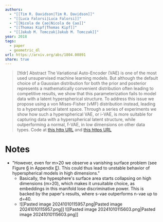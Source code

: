 ```yaml
---
authors:
  - "[[Tim R. Davidson|Tim R. Davidson]]"
  - "[[Luca Falorsi|Luca Falorsi]]"
  - "[[Nicola de Cao|Nicola de Cao]]"
  - "[[Thomas Kipf|Thomas Kipf]]"
  - "[[Jakub M. Tomczak|Jakub M. Tomczak]]"
year: 2018
tags:
  - paper
  - geometric_dl
url: https://arxiv.org/abs/1804.00891
share: true
---
```

> [!tldr] Abstract
> The Variational Auto-Encoder (VAE) is one of the most used unsupervised machine learning models. But although the default choice of a Gaussian distribution for both the prior and posterior represents a mathematically convenient distribution often leading to competitive results, we show that this parameterization fails to model data with a latent hyperspherical structure. To address this issue we propose using a von Mises-Fisher (vMF) distribution instead, leading to a hyperspherical latent space. Through a series of experiments we show how such a hyperspherical VAE, or -VAE, is more suitable for capturing data with a hyperspherical latent structure, while outperforming a normal, -VAE, in low dimensions on other data types. Code at [this http URL](http://github.com/nicola-decao/s-vae-tf) and [this https URL](https://github.com/nicola-decao/s-vae-pytorch)


# Notes

- "However, even for m>20 we observe a vanishing surface problem (see Figure [6](https://ar5iv.labs.arxiv.org/html/1804.00891#A5.F6 "Figure 6 ‣ Appendix E COLLAPSE OF THE SURFACE AREA ‣ Hyperspherical Variational Auto-Encoders") in Appendix [E](https://ar5iv.labs.arxiv.org/html/1804.00891#A5 "Appendix E COLLAPSE OF THE SURFACE AREA ‣ Hyperspherical Variational Auto-Encoders")). This could thus lead to unstable behavior of hyperspherical models in high dimensions."
	- Basically, the hypesphere's surface area starts collapsing on high dimensions (m>20), which makes it unsuitable choice, as embeddings in this manifold lose discriminative power. This is backed by the paper's results, where s-vae outperforms n-vae up to d=40.
	- ![[Pasted image 20241010115957.png|Pasted image 20241010115957.png]]
![[Pasted image 20241010115603.png|Pasted image 20241010115603.png]]